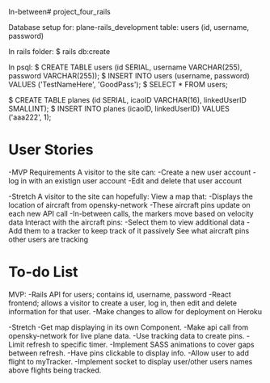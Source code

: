 In-between# project_four_rails

Database setup for: plane-rails_development
  table: users (id, username, password)

In rails folder:
  $ rails db:create

In psql:
  $ CREATE TABLE users (id SERIAL, username VARCHAR(255), password VARCHAR(255));
  $ INSERT INTO users (username, password) VALUES ('TestNameHere', 'GoodPass');
  $ SELECT * FROM users;

  $ CREATE TABLE planes (id SERIAL, icaoID VARCHAR(16), linkedUserID SMALLINT);
  $ INSERT INTO planes (icaoID, linkedUserID) VALUES ('aaa222', 1);

# User Stories
-MVP Requirements
A visitor to the site can:
-Create a new user account
-log in with an existign user account
-Edit and delete that user account

-Stretch
A visitor to the site can hopefully:
View a map that:
  -Displays the location of aircraft from opensky-network
  -These aircraft pins update on each new API call
  -In-between calls, the markers move based on velocity data
Interact with the aircraft pins:
  -Select them to view additional data
  -Add them to a tracker to keep track of it passively
See what aircraft pins other users are tracking


# To-do List
MVP:
-Rails API for users; contains id, username, password
-React frontend; allows a visitor to create a user, log in, then edit and delete information for that user.
-Make changes to allow for deployment on Heroku


-Stretch
-Get map displaying in its own Component.
-Make api call from opensky-network for live plane data.
-Use tracking data to create pins.
-Limit refresh to specific timer.
-Implement SASS animations to cover gaps between refresh.
-Have pins clickable to display info.
-Allow user to add flight to myTracker.
-Implement socket to display user/other users names above flights being tracked.
